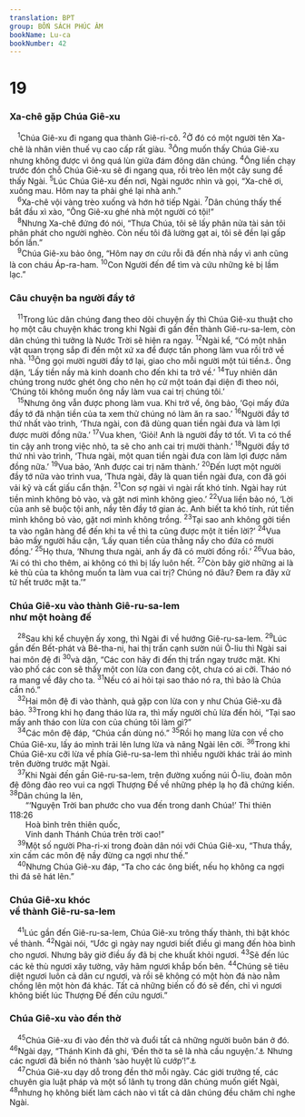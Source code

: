 ```yaml
---
translation: BPT
group: BỐN SÁCH PHÚC ÂM
bookName: Lu-ca 
bookNumber: 42
---
```


<div class="title"><h1>19</h1><h3>Xa-chê gặp Chúa Giê-xu</h3></div>
<span class="verse lu_19_1"> <sup>1</sup>Chúa Giê-xu đi ngang qua thành Giê-ri-cô.</span>
<span class="verse lu_19_2"><sup>2</sup>Ở đó có một người tên Xa-chê là nhân viên thuế vụ cao cấp rất giàu.</span>
<span class="verse lu_19_3"><sup>3</sup>Ông muốn thấy Chúa Giê-xu nhưng không được vì ông quá lùn giữa đám đông dân chúng.</span>
<span class="verse lu_19_4"><sup>4</sup>Ông liền chạy trước đón chỗ Chúa Giê-xu sẽ đi ngang qua, rồi trèo lên một cây sung để thấy Ngài.</span>
<span class="verse lu_19_5"><sup>5</sup>Lúc Chúa Giê-xu đến nơi, Ngài ngước nhìn và gọi, “Xa-chê ơi, xuống mau. Hôm nay ta phải ghé lại nhà anh.”<br/></span>
<span class="verse lu_19_6"> <sup>6</sup>Xa-chê vội vàng trèo xuống và hớn hở tiếp Ngài.</span>
<span class="verse lu_19_7"><sup>7</sup>Dân chúng thấy thế bắt đầu xì xào, “Ông Giê-xu ghé nhà một người có tội!”<br/></span>
<span class="verse lu_19_8"> <sup>8</sup>Nhưng Xa-chê đứng đó nói, “Thưa Chúa, tôi sẽ lấy phân nửa tài sản tôi phân phát cho người nghèo. Còn nếu tôi đã lường gạt ai, tôi sẽ đền lại gấp bốn lần.”<br/></span>
<span class="verse lu_19_9"> <sup>9</sup>Chúa Giê-xu bảo ông, “Hôm nay ơn cứu rỗi đã đến nhà nầy vì anh cũng là con cháu Áp-ra-ham.</span>
<span class="verse lu_19_10"><sup>10</sup>Con Người đến để tìm và cứu những kẻ bị lầm lạc.”<br/></span>
<div class="title"><h3>Câu chuyện ba người đầy tớ</h3></div>
<span class="verse lu_19_11"> <sup>11</sup>Trong lúc dân chúng đang theo dõi chuyện ấy thì Chúa Giê-xu thuật cho họ một câu chuyện khác trong khi Ngài đi gần đến thành Giê-ru-sa-lem, còn dân chúng thì tưởng là Nước Trời sẽ hiện ra ngay.</span>
<span class="verse lu_19_12"><sup>12</sup>Ngài kể, “Có một nhân vật quan trọng sắp đi đến một xứ xa để được tấn phong làm vua rồi trở về nhà.</span>
<span class="verse lu_19_13"><sup>13</sup>Ông gọi mười người đầy tớ lại, giao cho mỗi người một túi tiền<a data-toggle="tooltip" data-placement="bottom" title="Một bị tiền là đồng “mi-na” của Hi-lạp. Một đồng mi-na tương đương với ba tháng lương làm việc của một công nhân. Ngoài ra xem thêm 16, 18, 20, 24, 25.">⚓</a>. Ông dặn, ‘Lấy tiền nầy mà kinh doanh cho đến khi ta trở về.’</span>
<span class="verse lu_19_14"><sup>14</sup>Tuy nhiên dân chúng trong nước ghét ông cho nên họ cử một toán đại diện đi theo nói, ‘Chúng tôi không muốn ông nầy làm vua cai trị chúng tôi.’<br/></span>
<span class="verse lu_19_15"> <sup>15</sup>Nhưng ông vẫn được phong làm vua. Khi trở về, ông bảo, ‘Gọi mấy đứa đầy tớ đã nhận tiền của ta xem thử chúng nó làm ăn ra sao.’</span>
<span class="verse lu_19_16"><sup>16</sup>Người đầy tớ thứ nhất vào trình, ‘Thưa ngài, con đã dùng quan tiền ngài đưa và làm lợi được mười đồng nữa.’</span>
<span class="verse lu_19_17"><sup>17</sup>Vua khen, ‘Giỏi! Anh là người đầy tớ tốt. Vì ta có thể tin cậy anh trong việc nhỏ, ta sẽ cho anh cai trị mười thành.’</span>
<span class="verse lu_19_18"><sup>18</sup>Người đầy tớ thứ nhì vào trình, ‘Thưa ngài, một quan tiền ngài đưa con làm lợi được năm đồng nữa.’</span>
<span class="verse lu_19_19"><sup>19</sup>Vua bảo, ‘Anh được cai trị năm thành.’</span>
<span class="verse lu_19_20"><sup>20</sup>Đến lượt một người đầy tớ nữa vào trình vua, ‘Thưa ngài, đây là quan tiền ngài đưa, con đã gói vải kỹ và cất giấu cẩn thận.</span>
<span class="verse lu_19_21"><sup>21</sup>Con sợ ngài vì ngài rất khó tính. Ngài hay rút tiền mình không bỏ vào, và gặt nơi mình không gieo.’</span>
<span class="verse lu_19_22"><sup>22</sup>Vua liền bảo nó, ‘Lời của anh sẽ buộc tội anh, nầy tên đầy tớ gian ác. Anh biết ta khó tính, rút tiền mình không bỏ vào, gặt nơi mình không trồng.</span>
<span class="verse lu_19_23"><sup>23</sup>Tại sao anh không gởi tiền ta vào ngân hàng để đến khi ta về thì ta cũng được một ít tiền lời?’</span>
<span class="verse lu_19_24"><sup>24</sup>Vua bảo mấy người hầu cận, ‘Lấy quan tiền của thằng nầy cho đứa có mười đồng.’</span>
<span class="verse lu_19_25"><sup>25</sup>Họ thưa, ‘Nhưng thưa ngài, anh ấy đã có mười đồng rồi.’</span>
<span class="verse lu_19_26"><sup>26</sup>Vua bảo, ‘Ai có thì cho thêm, ai không có thì bị lấy luôn hết.</span>
<span class="verse lu_19_27"><sup>27</sup>Còn bây giờ những ai là kẻ thù của ta không muốn ta làm vua cai trị? Chúng nó đâu? Đem ra đây xử tử hết trước mặt ta.’”<br/></span>
<div class="title"><h3>Chúa Giê-xu vào thành Giê-ru-sa-lem<br/>như một hoàng đế</h3></div>
<span class="verse lu_19_28"> <sup>28</sup>Sau khi kể chuyện ấy xong, thì Ngài đi về hướng Giê-ru-sa-lem.</span>
<span class="verse lu_19_29"><sup>29</sup>Lúc gần đến Bết-phát và Bê-tha-ni, hai thị trấn cạnh sườn núi Ô-liu thì Ngài sai hai môn đệ đi</span>
<span class="verse lu_19_30"><sup>30</sup>và dặn, “Các con hãy đi đến thị trấn ngay trước mặt. Khi vào phố các con sẽ thấy một con lừa con đang cột, chưa có ai cỡi. Tháo nó ra mang về đây cho ta.</span>
<span class="verse lu_19_31"><sup>31</sup>Nếu có ai hỏi tại sao tháo nó ra, thì bảo là Chúa cần nó.”<br/></span>
<span class="verse lu_19_32"> <sup>32</sup>Hai môn đệ đi vào thành, quả gặp con lừa con y như Chúa Giê-xu đã bảo.</span>
<span class="verse lu_19_33"><sup>33</sup>Trong khi họ đang tháo lừa ra, thì mấy người chủ lừa đến hỏi, “Tại sao mấy anh tháo con lừa con của chúng tôi làm gì?”<br/></span>
<span class="verse lu_19_34"> <sup>34</sup>Các môn đệ đáp, “Chúa cần dùng nó.”</span>
<span class="verse lu_19_35"><sup>35</sup>Rồi họ mang lừa con về cho Chúa Giê-xu, lấy áo mình trải lên lưng lừa và nâng Ngài lên cỡi.</span>
<span class="verse lu_19_36"><sup>36</sup>Trong khi Chúa Giê-xu cỡi lừa về phía Giê-ru-sa-lem thì nhiều người khác trải áo mình trên đường trước mặt Ngài.<br/></span>
<span class="verse lu_19_37"> <sup>37</sup>Khi Ngài đến gần Giê-ru-sa-lem, trên đường xuống núi Ô-liu, đoàn môn đệ đông đảo reo vui ca ngợi Thượng Đế về những phép lạ họ đã chứng kiến.</span>
<span class="verse lu_19_38"><sup>38</sup>Dân chúng la lên,<br/>  “‘Nguyện Trời ban phước cho vua đến trong danh Chúa!’ Thi thiên 118:26<br/>  Hoà bình trên thiên quốc,<br/>  Vinh danh Thánh Chúa trên trời cao!”<br/></span>
<span class="verse lu_19_39"> <sup>39</sup>Một số người Pha-ri-xi trong đoàn dân nói với Chúa Giê-xu, “Thưa thầy, xin cấm các môn đệ nầy đừng ca ngợi như thế.”<br/></span>
<span class="verse lu_19_40"> <sup>40</sup>Nhưng Chúa Giê-xu đáp, “Ta cho các ông biết, nếu họ không ca ngợi thì đá sẽ hát lên.”<br/></span>
<div class="title"><h3>Chúa Giê-xu khóc<br/>về thành Giê-ru-sa-lem</h3></div>
<span class="verse lu_19_41"> <sup>41</sup>Lúc gần đến Giê-ru-sa-lem, Chúa Giê-xu trông thấy thành, thì bật khóc về thành.</span>
<span class="verse lu_19_42"><sup>42</sup>Ngài nói, “Ước gì ngày nay ngươi biết điều gì mang đến hòa bình cho ngươi. Nhưng bây giờ điều ấy đã bị che khuất khỏi ngươi.</span>
<span class="verse lu_19_43"><sup>43</sup>Sẽ đến lúc các kẻ thù ngươi xây tường, vây hãm ngươi khắp bốn bên.</span>
<span class="verse lu_19_44"><sup>44</sup>Chúng sẽ tiêu diệt ngươi luôn cả dân cư ngươi, và rồi sẽ không có một hòn đá nào nằm chồng lên một hòn đá khác. Tất cả những biến cố đó sẽ đến, chỉ vì ngươi không biết lúc Thượng Đế đến cứu ngươi.”<br/></span>
<div class="title"><h3>Chúa Giê-xu vào đền thờ</h3></div>
<span class="verse lu_19_45"> <sup>45</sup>Chúa Giê-xu đi vào đền thờ và đuổi tất cả những người buôn bán ở đó.</span>
<span class="verse lu_19_46"><sup>46</sup>Ngài dạy, “Thánh Kinh đã ghi, ‘Đền thờ ta sẽ là nhà cầu nguyện.’<a data-toggle="tooltip" data-placement="bottom" title="Ê-sai 56:7.">⚓</a> Nhưng các ngươi đã biến nó thành ‘sào huyệt lũ cướp’!”<a data-toggle="tooltip" data-placement="bottom" title="Giê 7:11.">⚓</a><br/></span>
<span class="verse lu_19_47"> <sup>47</sup>Chúa Giê-xu dạy dỗ trong đền thờ mỗi ngày. Các giới trưởng tế, các chuyên gia luật pháp và một số lãnh tụ trong dân chúng muốn giết Ngài,</span>
<span class="verse lu_19_48"><sup>48</sup>nhưng họ không biết làm cách nào vì tất cả dân chúng đều chăm chỉ nghe Ngài.<br/></span>
